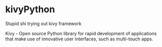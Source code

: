 # kivyPython
Stupid shi trying out kivy framework

Kivy - Open source Python library for rapid development of applications
that make use of innovative user interfaces, such as multi-touch apps.
